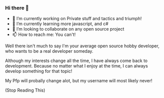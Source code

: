 ### Hi there 👋

- 🔭 I’m currently working on Private stuff and tactics and triumph!
- 🌱 I’m currently learning more javascript, and c#
- 👯 I’m looking to collaborate on any open source project
- 📫 How to reach me: You can't!

Well there isn't much to say I'm your average open source hobby developer, who wants to be a real developer someday.

Although my interests change all the time, I have always come back to development. Because no matter what I enjoy at the time, I can always develop something for that topic!

My Pfp will probally change alot, but my username will most likely never!

(Stop Reading This)
